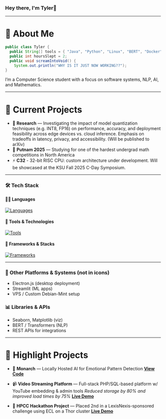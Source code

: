 ### Hey there, I'm Tyler👋  
---
# 📍 About Me

````java
public class Tyler {
  public String[] tools = { "Java", "Python", "Linux", "BERT", "Docker" };
  public int hoursSlept = 2;
  public void screamIntoVoid() {
    System.out.println("WHY IS IT JUST NOW WORKING??");
}
````

I’m a Computer Science student with a focus on software systems, NLP, AI, and Mathematics.

---

# 🚀 Current Projects

* 🧪 **Research** — Investigating the impact of model quantization techniques (e.g. INT8, FP16) on performance, accuracy, and deployment feasibility across edge devices vs. cloud inference. Emphasis on tradeoffs in latency, privacy, and accessibility. (Will be published to arXiv)
* 📝 **Putnam 2025** — Studying for one of the hardest undergrad math competitions in North America
* ⚡ **C32** - 32-bit RISC CPU: custom architecture under development. Will be showcased at the KSU Fall 2025 C-Day Symposium.
---

### 🛠 Tech Stack

#### 🧑‍💻 Languages  
[![Languages](https://skillicons.dev/icons?i=java,python,php,js,html,css,bash&theme=dark)](https://skillicons.dev)

#### 🧰 Tools & Technologies  
[![Tools](https://skillicons.dev/icons?i=linux,docker,raspberrypi,git,vscode,virtualbox&theme=dark)](https://skillicons.dev)

#### 🔧 Frameworks & Stacks  
[![Frameworks](https://skillicons.dev/icons?i=flask,nodejs,spring&theme=dark)](https://skillicons.dev/icons)

---

### 📡 Other Platforms & Systems (not in icons)
- Electron.js (desktop deployment)
- Streamlit (ML apps)
- VPS / Custom Debian-Mint setup

### 📊 Libraries & APIs
- Seaborn, Matplotlib (viz)
- BERT / Transformers (NLP)
- REST APIs for integrations

---

# 🧰 Highlight Projects

* 🤖 **Monarch** — Locally Hosted AI for Emotional Pattern Detection
  **[View Code](https://github.com/z00100001/Monarch)**
  
* 📹 **Video Streaming Platform** — Full-stack PHP/SQL-based platform w/ YouTube embedding & admin tools
  *Reduced storage by 80% and improved load times by 75%*
  **[Live Demo](https://0x00.0θ.com)**

* 🧠 **HPCC Hackathon Project** — Placed 2nd in a LexisNexis-sponsored challenge using ECL on a Thor cluster
  **[Live Demo](https://0x01.0θ.com)**


